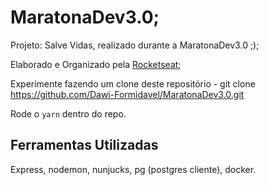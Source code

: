 # MaratonaDev3.0;


Projeto: Salve Vidas, realizado durante a MaratonaDev3.0 ;);

Elaborado e Organizado pela [Rocketseat](https://rocketseat.com.br/);

Experimente fazendo um clone deste repositório - git clone https://github.com/Dawi-Formidavel/MaratonaDev3.0.git

Rode o ```yarn``` dentro do repo.

## Ferramentas Utilizadas

Express, nodemon, nunjucks, pg (postgres cliente), docker.



